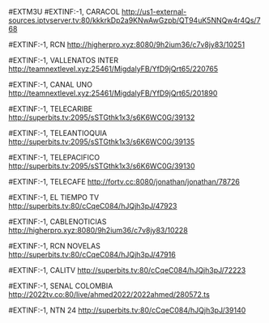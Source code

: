 #EXTM3U 
#EXTINF:-1, CARACOL
http://us1-external-sources.iptvserver.tv:80/kkkrkDp2a9KNwAwGzpb/QT94uK5NNQw4r4Qs/768

#EXTINF:-1, RCN
http://higherpro.xyz:8080/9h2ium36/c7v8jy83/10251

#EXTINF:-1, VALLENATOS INTER
http://teamnextlevel.xyz:25461/MigdalyFB/YfD9jQrt65/220765

#EXTINF:-1, CANAL UNO
http://teamnextlevel.xyz:25461/MigdalyFB/YfD9jQrt65/201890

#EXTINF:-1,  TELECARIBE
http://superbits.tv:2095/sSTGthk1x3/s6K6WC0G/39132

#EXTINF:-1,  TELEANTIOQUIA
http://superbits.tv:2095/sSTGthk1x3/s6K6WC0G/39135

#EXTINF:-1, TELEPACIFICO
http://superbits.tv:2095/sSTGthk1x3/s6K6WC0G/39130

#EXTINF:-1, TELECAFE
http://fortv.cc:8080/jonathan/jonathan/78726

#EXTINF:-1,  EL TIEMPO TV
http://superbits.tv:80/cCqeC084/hJQjh3pJ/47923

#EXTINF:-1,  CABLENOTICIAS
http://higherpro.xyz:8080/9h2ium36/c7v8jy83/10228

#EXTINF:-1,  RCN NOVELAS
http://superbits.tv:80/cCqeC084/hJQjh3pJ/47916

#EXTINF:-1,  CALITV
http://superbits.tv:80/cCqeC084/hJQjh3pJ/72223

#EXTINF:-1,  SENAL COLOMBIA
http://2022tv.co:80/live/ahmed2022/2022ahmed/280572.ts

#EXTINF:-1,  NTN 24
http://superbits.tv:80/cCqeC084/hJQjh3pJ/39140


